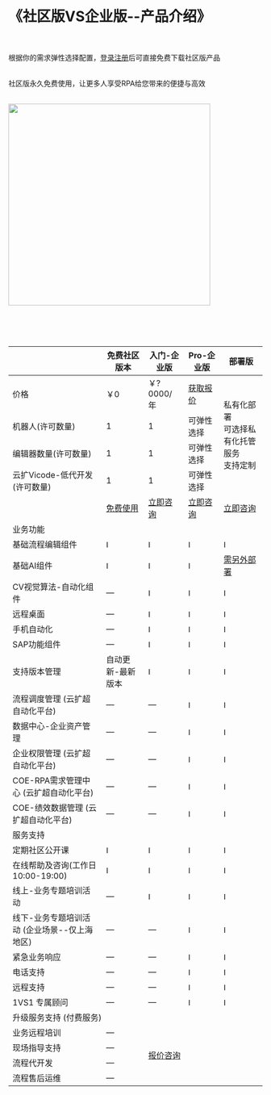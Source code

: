 # 《社区版VS企业版--产品介绍》

<br><br>根据你的需求弹性选择配置，[登录注册](https://auth.encoo.com/Account/Register?ReturnUrl=%2fconnect%2fauthorize%2fcallback%3fclient_id%3dencoo_console_v3%26redirect_uri%3dhttps%253A%252F%252Fconsole.encoo.com%252Fcallback%26response_type%3dcode%26scope%3dopenid%2520profile%2520apigateway%2520offline_access%26state%3d43a4f32cc2fe4b5f906c10e18f5b8d4d%26code_challenge%3dtYhQskRW1PrPByc8_6HdVkUKQ7H8ZnDvmDLXE6QBBIY%26code_challenge_method%3dS256%26response_mode%3dquery)后可直接免费下载社区版产品<br>

<br>社区版永久免费使用，让更多人享受RPA给您带来的便捷与高效<br><br>

<img width = '400'  src ="https://doria-encooacademyimages.oss-cn-shanghai.aliyuncs.com/2022/12/28/16722140831651.jpg"/>



<br><br><br>


<table>
<thead>
  <tr>
    <th></th>
    <th>免费社区版本</th>
    <th>入门-企业版</th>
    <th>Pro-企业版</th>
    <th>部署版</th>
  </tr>
</thead>
<tbody>
  <tr>
    <td>价格</td>
    <td>￥0</td>
    <td>￥?0000/年</td>
    <td><a href="https://www.encoo.com/contactus" target="_blank" rel="noopener noreferrer">获取报价</a></td>
    <td rowspan="4">私有化部署<br>可选择私有化托管服务<br>支持定制</td>
  </tr>
  <tr>
    <td>机器人(许可数量)</td>
    <td>1</td>
    <td>1</td>
    <td>可弹性选择</td>
  </tr>
  <tr>
    <td>编辑器数量(许可数量)</td>
    <td>1</td>
    <td>1</td>
    <td>可弹性选择</td>
  </tr>
  <tr>
    <td>云扩Vicode-低代开发(许可数量)</td>
    <td>1</td>
    <td>1</td>
    <td>可弹性选择</td>
  </tr>
  <tr>
    <td></td>
    <td><a href="https://www.encoo.com/download" target="_blank" rel="noopener noreferrer">免费使用</a></td>
    <td><a href="https://www.encoo.com/contactus" target="_blank" rel="noopener noreferrer">立即咨询</a></td>
    <td><a href="https://www.encoo.com/contactus" target="_blank" rel="noopener noreferrer">立即咨询</a></td>
    <td><a href="https://www.encoo.com/contactus" target="_blank" rel="noopener noreferrer">立即咨询</a></td>
  </tr>
  <tr>
    <td colspan="5">业务功能</td>
  </tr>
  <tr>
    <td>基础流程编辑组件</td>
    <td><img src="https://doria-encooacademyimages.oss-cn-shanghai.aliyuncs.com/2022/12/28/dui-gou.png" alt="Image" width="15" height="15"></td>
    <td><img src="https://doria-encooacademyimages.oss-cn-shanghai.aliyuncs.com/2022/12/28/dui-gou.png" alt="Image" width="15" height="15"></td>
    <td><img src="https://doria-encooacademyimages.oss-cn-shanghai.aliyuncs.com/2022/12/28/dui-gou.png" alt="Image" width="15" height="15"></td>
    <td><img src="https://doria-encooacademyimages.oss-cn-shanghai.aliyuncs.com/2022/12/28/dui-gou.png" alt="Image" width="15" height="15"></td>
  </tr>
  <tr>
    <td>基础AI组件</td>
    <td><img src="https://doria-encooacademyimages.oss-cn-shanghai.aliyuncs.com/2022/12/28/dui-gou.png" alt="Image" width="15" height="15"></td>
    <td><img src="https://doria-encooacademyimages.oss-cn-shanghai.aliyuncs.com/2022/12/28/dui-gou.png" alt="Image" width="15" height="15"></td>
    <td><img src="https://doria-encooacademyimages.oss-cn-shanghai.aliyuncs.com/2022/12/28/dui-gou.png" alt="Image" width="15" height="15"></td>
    <td><a href="https://www.encoo.com/contactus" target="_blank" rel="noopener noreferrer">需另外部署</a></td>
  </tr>
  <tr>
    <td>CV视觉算法-自动化组件</td>
    <td>—</td>
    <td><img src="https://doria-encooacademyimages.oss-cn-shanghai.aliyuncs.com/2022/12/28/dui-gou.png" alt="Image" width="15" height="15"></td>
    <td><img src="https://doria-encooacademyimages.oss-cn-shanghai.aliyuncs.com/2022/12/28/dui-gou.png" alt="Image" width="15" height="15"></td>
    <td><img src="https://doria-encooacademyimages.oss-cn-shanghai.aliyuncs.com/2022/12/28/dui-gou.png" alt="Image" width="15" height="15"></td>
  </tr>
  <tr>
    <td>远程桌面</td>
    <td>—</td>
    <td><img src="https://doria-encooacademyimages.oss-cn-shanghai.aliyuncs.com/2022/12/28/dui-gou.png" alt="Image" width="15" height="15"></td>
    <td><img src="https://doria-encooacademyimages.oss-cn-shanghai.aliyuncs.com/2022/12/28/dui-gou.png" alt="Image" width="15" height="15"></td>
    <td><img src="https://doria-encooacademyimages.oss-cn-shanghai.aliyuncs.com/2022/12/28/dui-gou.png" alt="Image" width="15" height="15"></td>
  </tr>
  <tr>
    <td>手机自动化</td>
    <td>—</td>
    <td><img src="https://doria-encooacademyimages.oss-cn-shanghai.aliyuncs.com/2022/12/28/dui-gou.png" alt="Image" width="15" height="15"></td>
    <td><img src="https://doria-encooacademyimages.oss-cn-shanghai.aliyuncs.com/2022/12/28/dui-gou.png" alt="Image" width="15" height="15"></td>
    <td><img src="https://doria-encooacademyimages.oss-cn-shanghai.aliyuncs.com/2022/12/28/dui-gou.png" alt="Image" width="15" height="15"></td>
  </tr>
  <tr>
    <td>SAP功能组件</td>
    <td>—</td>
    <td><img src="https://doria-encooacademyimages.oss-cn-shanghai.aliyuncs.com/2022/12/28/dui-gou.png" alt="Image" width="15" height="15"></td>
    <td><img src="https://doria-encooacademyimages.oss-cn-shanghai.aliyuncs.com/2022/12/28/dui-gou.png" alt="Image" width="15" height="15"></td>
    <td><img src="https://doria-encooacademyimages.oss-cn-shanghai.aliyuncs.com/2022/12/28/dui-gou.png" alt="Image" width="15" height="15"></td>
  </tr>
  <tr>
    <td>支持版本管理</td>
    <td>自动更新-最新版本</td>
    <td><img src="https://doria-encooacademyimages.oss-cn-shanghai.aliyuncs.com/2022/12/28/dui-gou.png" alt="Image" width="15" height="15"></td>
    <td><img src="https://doria-encooacademyimages.oss-cn-shanghai.aliyuncs.com/2022/12/28/dui-gou.png" alt="Image" width="15" height="15"></td>
    <td><img src="https://doria-encooacademyimages.oss-cn-shanghai.aliyuncs.com/2022/12/28/dui-gou.png" alt="Image" width="15" height="15"></td>
  </tr>
  <tr>
    <td>流程调度管理 (云扩超自动化平台)</td>
    <td>—</td>
    <td>—</td>
    <td><img src="https://doria-encooacademyimages.oss-cn-shanghai.aliyuncs.com/2022/12/28/dui-gou.png" alt="Image" width="15" height="15"></td>
    <td><img src="https://doria-encooacademyimages.oss-cn-shanghai.aliyuncs.com/2022/12/28/dui-gou.png" alt="Image" width="15" height="15"></td>
  </tr>
  <tr>
    <td>数据中心-企业资产管理</td>
    <td>—</td>
    <td>—</td>
    <td><img src="https://doria-encooacademyimages.oss-cn-shanghai.aliyuncs.com/2022/12/28/dui-gou.png" alt="Image" width="15" height="15"></td>
    <td><img src="https://doria-encooacademyimages.oss-cn-shanghai.aliyuncs.com/2022/12/28/dui-gou.png" alt="Image" width="15" height="15"></td>
  </tr>
  <tr>
    <td>企业权限管理 (云扩超自动化平台)</td>
    <td>—</td>
    <td>—</td>
    <td><img src="https://doria-encooacademyimages.oss-cn-shanghai.aliyuncs.com/2022/12/28/dui-gou.png" alt="Image" width="15" height="15"></td>
    <td><img src="https://doria-encooacademyimages.oss-cn-shanghai.aliyuncs.com/2022/12/28/dui-gou.png" alt="Image" width="15" height="15"></td>
  </tr>
  <tr>
    <td>COE-RPA需求管理中心 (云扩超自动化平台)</td>
    <td>—</td>
    <td>—</td>
    <td><img src="https://doria-encooacademyimages.oss-cn-shanghai.aliyuncs.com/2022/12/28/dui-gou.png" alt="Image" width="15" height="15"></td>
    <td><img src="https://doria-encooacademyimages.oss-cn-shanghai.aliyuncs.com/2022/12/28/dui-gou.png" alt="Image" width="15" height="15"></td>
  </tr>
  <tr>
    <td>COE-绩效数据管理 (云扩超自动化平台)</td>
    <td>—</td>
    <td>—</td>
    <td><img src="https://doria-encooacademyimages.oss-cn-shanghai.aliyuncs.com/2022/12/28/dui-gou.png" alt="Image" width="15" height="15"></td>
    <td><img src="https://doria-encooacademyimages.oss-cn-shanghai.aliyuncs.com/2022/12/28/dui-gou.png" alt="Image" width="15" height="15"></td>
  </tr>
  <tr>
    <td colspan="5">服务支持</td>
  </tr>
  <tr>
    <td>定期社区公开课</td>
    <td><img src="https://doria-encooacademyimages.oss-cn-shanghai.aliyuncs.com/2022/12/28/dui-gou.png" alt="Image" width="15" height="15"></td>
    <td><img src="https://doria-encooacademyimages.oss-cn-shanghai.aliyuncs.com/2022/12/28/dui-gou.png" alt="Image" width="15" height="15"></td>
    <td><img src="https://doria-encooacademyimages.oss-cn-shanghai.aliyuncs.com/2022/12/28/dui-gou.png" alt="Image" width="15" height="15"></td>
    <td><img src="https://doria-encooacademyimages.oss-cn-shanghai.aliyuncs.com/2022/12/28/dui-gou.png" alt="Image" width="15" height="15"></td>
  </tr>
  <tr>
    <td>在线帮助及咨询(工作日 10:00-19:00)</td>
    <td><img src="https://doria-encooacademyimages.oss-cn-shanghai.aliyuncs.com/2022/12/28/dui-gou.png" alt="Image" width="15" height="15"></td>
    <td><img src="https://doria-encooacademyimages.oss-cn-shanghai.aliyuncs.com/2022/12/28/dui-gou.png" alt="Image" width="15" height="15"></td>
    <td><img src="https://doria-encooacademyimages.oss-cn-shanghai.aliyuncs.com/2022/12/28/dui-gou.png" alt="Image" width="15" height="15"></td>
    <td><img src="https://doria-encooacademyimages.oss-cn-shanghai.aliyuncs.com/2022/12/28/dui-gou.png" alt="Image" width="15" height="15"></td>
  </tr>
  <tr>
    <td>线上-业务专题培训活动</td>
    <td>—</td>
    <td><img src="https://doria-encooacademyimages.oss-cn-shanghai.aliyuncs.com/2022/12/28/dui-gou.png" alt="Image" width="15" height="15"></td>
    <td><img src="https://doria-encooacademyimages.oss-cn-shanghai.aliyuncs.com/2022/12/28/dui-gou.png" alt="Image" width="15" height="15"></td>
    <td><img src="https://doria-encooacademyimages.oss-cn-shanghai.aliyuncs.com/2022/12/28/dui-gou.png" alt="Image" width="15" height="15"></td>
  </tr>
  <tr>
    <td>线下-业务专题培训活动 (企业场景--仅上海地区)</td>
    <td>—</td>
    <td>—</td>
    <td><img src="https://doria-encooacademyimages.oss-cn-shanghai.aliyuncs.com/2022/12/28/dui-gou.png" alt="Image" width="15" height="15"></td>
    <td><img src="https://doria-encooacademyimages.oss-cn-shanghai.aliyuncs.com/2022/12/28/dui-gou.png" alt="Image" width="15" height="15"></td>
  </tr>
  <tr>
    <td>紧急业务响应</td>
    <td>—</td>
    <td>—</td>
    <td><img src="https://doria-encooacademyimages.oss-cn-shanghai.aliyuncs.com/2022/12/28/dui-gou.png" alt="Image" width="15" height="15"></td>
    <td><img src="https://doria-encooacademyimages.oss-cn-shanghai.aliyuncs.com/2022/12/28/dui-gou.png" alt="Image" width="15" height="15"></td>
  </tr>
  <tr>
    <td>电话支持</td>
    <td>—</td>
    <td>—</td>
    <td><img src="https://doria-encooacademyimages.oss-cn-shanghai.aliyuncs.com/2022/12/28/dui-gou.png" alt="Image" width="15" height="15"></td>
    <td><img src="https://doria-encooacademyimages.oss-cn-shanghai.aliyuncs.com/2022/12/28/dui-gou.png" alt="Image" width="15" height="15"></td>
  </tr>
  <tr>
    <td>远程支持</td>
    <td>—</td>
    <td>—</td>
    <td><img src="https://doria-encooacademyimages.oss-cn-shanghai.aliyuncs.com/2022/12/28/dui-gou.png" alt="Image" width="15" height="15"></td>
    <td><img src="https://doria-encooacademyimages.oss-cn-shanghai.aliyuncs.com/2022/12/28/dui-gou.png" alt="Image" width="15" height="15"></td>
  </tr>
  <tr>
    <td>1VS1 专属顾问</td>
    <td>—</td>
    <td>—</td>
    <td><img src="https://doria-encooacademyimages.oss-cn-shanghai.aliyuncs.com/2022/12/28/dui-gou.png" alt="Image" width="15" height="15"></td>
    <td><img src="https://doria-encooacademyimages.oss-cn-shanghai.aliyuncs.com/2022/12/28/dui-gou.png" alt="Image" width="15" height="15"></td>
  </tr>
  <tr>
    <td colspan="5">升级服务支持 (付费服务)</td>
  </tr>
  <tr>
    <td>业务远程培训</td>
    <td>—</td>
    <td colspan="3" rowspan="4"><a href="https://www.encoo.com/contactus" target="_blank" rel="noopener noreferrer">报价咨询</a></td>
  </tr>
  <tr>
    <td>现场指导支持</td>
    <td>—</td>
  </tr>
  <tr>
    <td>流程代开发</td>
    <td>—</td>
  </tr>
  <tr>
    <td>流程售后运维</td>
    <td>—</td>
  </tr>
</tbody>
</table>